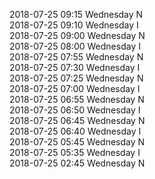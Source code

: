 2018-07-25 09:15 Wednesday  N  
2018-07-25 09:10 Wednesday  I  
2018-07-25 09:00 Wednesday  N  
2018-07-25 08:00 Wednesday  I  
2018-07-25 07:55 Wednesday  N  
2018-07-25 07:30 Wednesday  I  
2018-07-25 07:25 Wednesday  N  
2018-07-25 07:00 Wednesday  I  
2018-07-25 06:55 Wednesday  N  
2018-07-25 06:50 Wednesday  I  
2018-07-25 06:45 Wednesday  N  
2018-07-25 06:40 Wednesday  I  
2018-07-25 05:45 Wednesday  N  
2018-07-25 05:35 Wednesday  I  
2018-07-25 02:45 Wednesday  N  
